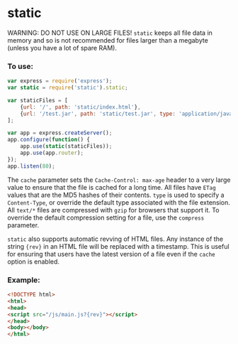static
==

WARNING: DO NOT USE ON LARGE FILES!
`static` keeps all file data in memory and so is not recommended for files larger than a megabyte (unless you have a lot of spare RAM).

### To use:
```javascript
var express = require('express');
var static = require('static').static;

var staticFiles = [
	{url: '/', path: 'static/index.html'},
	{url: '/test.jar', path: 'static/test.jar', type: 'application/java-archive', cache: true, compress: true}
];

var app = express.createServer();
app.configure(function() {
	app.use(static(staticFiles));
	app.use(app.router);
});
app.listen(80);
```

The `cache` parameter sets the `Cache-Control: max-age` header to a very large value to ensure that the file is cached for a long time.
All files have `ETag` values that are the MD5 hashes of their contents.
`type` is used to specify a `Content-Type`, or override the default type associated with the file extension.
All `text/*` files are compressed with `gzip` for browsers that support it. To override the default compression setting for a file, use the `compress` parameter.

`static` also supports automatic revving of HTML files.
Any instance of the string `{rev}` in an HTML file will be replaced with a timestamp.
This is useful for ensuring that users have the latest version of a file even if the `cache` option is enabled.
### Example:
```html
<!DOCTYPE html>
<html>
<head>
<script src="/js/main.js?{rev}"></script>
</head>
<body></body>
</html>
```
